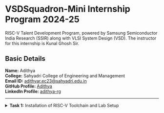#  VSDSquadron-Mini Internship Program 2024-25

RISC-V Talent Development Program, powered by Samsung Semiconductor India Research (SSIR) along with VLSI System Design (VSD). The instructor for this internship is Kunal Ghosh Sir.

##  Basic Details

**Name:** Adithya  
**College:** Sahyadri College of Engineering and Management  
**Email ID:** adithyar.ec23@sahyadri.edu.in  
**GitHub Profile:** [Adithya](https://github.com/adithyarg?tab=repositories)  
**LinkedIn Profile:** [adithya-rg](https://www.linkedin.com/in/adithya-rg-74a23b293/)

----------------------------------------------------------------------------------------------------------------

<details>
<summary><b>Task 1:</b> Installation of RISC-V Toolchain and Lab Setup</summary>   
<br>

### **1. Attended Workflow Session**
To understand the flow of all 6 tasks, a workflow session was attended as part of the project initiation.  
![Workflow Session](https://github.com/adithyarg/samsung-riscv/blob/bf97b46df7c167c4adeb9452fd71c22ff97f8572/Task%20-%201/program%20flow%20meeting.png)

---

### **2. Installed Ubuntu 18.04 LTS on Oracle Virtual Machine Box**
- Downloaded the RISC-V workshop VDI file.
- Installed Oracle VirtualBox and created a virtual machine with the following specifications:
  - **RAM:** 4 GB  
  - **CPU Cores:** 2  
  - **Operating System:** Linux-based Ubuntu 18.04 LTS
- Successfully set up the virtual environment and folder structure for further tasks.

![Ubuntu and VMBox Installation](https://github.com/adithyarg/samsung-riscv/blob/02f5373bd8c49656c3451b399060c7010b2eb032/Task%20-%201/Ubuntu%20and%20VMBox%20Installation.png)

---

### **3. Created and Tested a given Lab C Program**
- Opened the terminal in Ubuntu, navigated to the correct directory, installed Leafpad, created a new file, and wrote the given C program in the lab.
  ```bash
  $ cd
  $ sudo install leafpad
  $ leafpad sum1ton.c &

![Developed a C program.](https://github.com/adithyarg/samsung-riscv/blob/8d8861fddf455f28ee2bc3192204ddb8c48c007c/Task%20-%201/Code%20of%20C%20based%20lab.png)

---

### **4. Compiled and Executed the C Program**
- Compiled and executed the C program successfully in the terminal..
  ```bash
  $ gcc sum1ton.c
  $ ./a.out

![Developed a C program.](https://github.com/adithyarg/samsung-riscv/blob/8d8861fddf455f28ee2bc3192204ddb8c48c007c/Task%20-%201/Code%20of%20C%20based%20lab.png)

  

------------------------------------------------------------------------------------------------------------------
